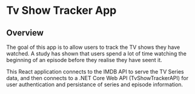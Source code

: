 # Tv Show Tracker App 

## Overview
The goal of this app is to allow users to track the TV shows they have watched. A study has shown that users spend a lot of time watching the beginning of an episode before they realise they have seent it.

This React application connects to the IMDB API to serve the TV Series data, and then connects to a .NET Core Web API (TvShowTrackerAPI) for user authentication and persistance of series and episode information.
